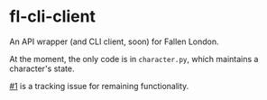 # fl-cli-client
An API wrapper (and CLI client, soon) for Fallen London.

At the moment, the only code is in `character.py`, which maintains a character's state.

[#1](https://github.com/alanhuang122/fl-cli-client/issues/1) is a tracking issue for remaining functionality.
